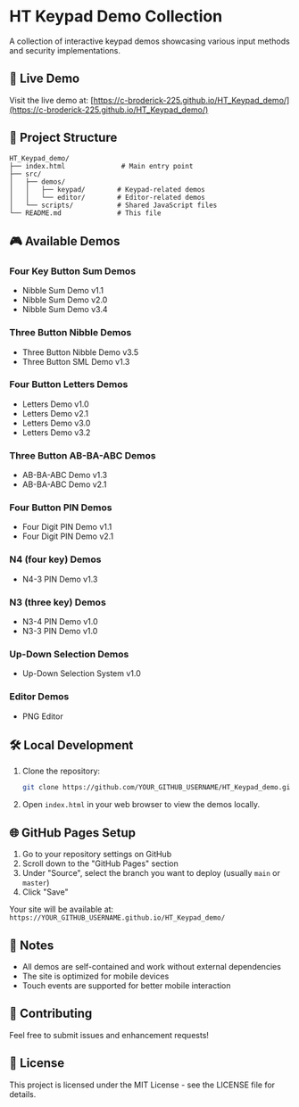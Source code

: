 # HT Keypad Demo Collection

A collection of interactive keypad demos showcasing various input methods and security implementations.

## 🚀 Live Demo

Visit the live demo at: [https://c-broderick-225.github.io/HT_Keypad_demo/](https://c-broderick-225.github.io/HT_Keypad_demo/)

## 📁 Project Structure

```
HT_Keypad_demo/
├── index.html              # Main entry point
├── src/
│   ├── demos/
│   │   ├── keypad/        # Keypad-related demos
│   │   └── editor/        # Editor-related demos
│   └── scripts/           # Shared JavaScript files
└── README.md              # This file
```

## 🎮 Available Demos

### Four Key Button Sum Demos
- Nibble Sum Demo v1.1
- Nibble Sum Demo v2.0
- Nibble Sum Demo v3.4

### Three Button Nibble Demos
- Three Button Nibble Demo v3.5
- Three Button SML Demo v1.3

### Four Button Letters Demos
- Letters Demo v1.0
- Letters Demo v2.1
- Letters Demo v3.0
- Letters Demo v3.2

### Three Button AB-BA-ABC Demos
- AB-BA-ABC Demo v1.3
- AB-BA-ABC Demo v2.1

### Four Button PIN Demos
- Four Digit PIN Demo v1.1
- Four Digit PIN Demo v2.1

### N4 (four key) Demos
- N4-3 PIN Demo v1.3

### N3 (three key) Demos
- N3-4 PIN Demo v1.0
- N3-3 PIN Demo v1.0

### Up-Down Selection Demos
- Up-Down Selection System v1.0

### Editor Demos
- PNG Editor

## 🛠️ Local Development

1. Clone the repository:
   ```bash
   git clone https://github.com/YOUR_GITHUB_USERNAME/HT_Keypad_demo.git
   ```

2. Open `index.html` in your web browser to view the demos locally.

## 🌐 GitHub Pages Setup

1. Go to your repository settings on GitHub
2. Scroll down to the "GitHub Pages" section
3. Under "Source", select the branch you want to deploy (usually `main` or `master`)
4. Click "Save"

Your site will be available at: `https://YOUR_GITHUB_USERNAME.github.io/HT_Keypad_demo/`

## 📝 Notes

- All demos are self-contained and work without external dependencies
- The site is optimized for mobile devices
- Touch events are supported for better mobile interaction

## 🤝 Contributing

Feel free to submit issues and enhancement requests!

## 📄 License

This project is licensed under the MIT License - see the LICENSE file for details.


